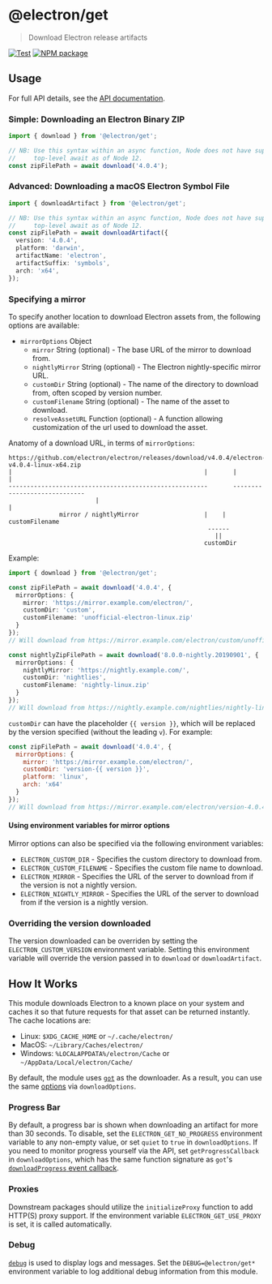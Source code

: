 # @electron/get

> Download Electron release artifacts

[![Test](https://github.com/electron/get/actions/workflows/test.yml/badge.svg)](https://github.com/electron/get/actions/workflows/test.yml)
[![NPM package](https://img.shields.io/npm/v/@electron/get)](https://npm.im/@electron/get)

## Usage

For full API details, see the [API documentation](https://electron.github.io/get/).

### Simple: Downloading an Electron Binary ZIP

```typescript
import { download } from '@electron/get';

// NB: Use this syntax within an async function, Node does not have support for
//     top-level await as of Node 12.
const zipFilePath = await download('4.0.4');
```

### Advanced: Downloading a macOS Electron Symbol File

```typescript
import { downloadArtifact } from '@electron/get';

// NB: Use this syntax within an async function, Node does not have support for
//     top-level await as of Node 12.
const zipFilePath = await downloadArtifact({
  version: '4.0.4',
  platform: 'darwin',
  artifactName: 'electron',
  artifactSuffix: 'symbols',
  arch: 'x64',
});
```

### Specifying a mirror

To specify another location to download Electron assets from, the following options are
available:

* `mirrorOptions` Object
  * `mirror` String (optional) - The base URL of the mirror to download from.
  * `nightlyMirror` String (optional) - The Electron nightly-specific mirror URL.
  * `customDir` String (optional) - The name of the directory to download from, often scoped by version number.
  * `customFilename` String (optional) - The name of the asset to download.
  * `resolveAssetURL` Function (optional) - A function allowing customization of the url used to download the asset.

Anatomy of a download URL, in terms of `mirrorOptions`:

```
https://github.com/electron/electron/releases/download/v4.0.4/electron-v4.0.4-linux-x64.zip
|                                                     |       |                           |
-------------------------------------------------------       -----------------------------
                        |                                                   |
              mirror / nightlyMirror                  |    |         customFilename
                                                       ------
                                                         ||
                                                      customDir
```

Example:

```typescript
import { download } from '@electron/get';

const zipFilePath = await download('4.0.4', {
  mirrorOptions: {
    mirror: 'https://mirror.example.com/electron/',
    customDir: 'custom',
    customFilename: 'unofficial-electron-linux.zip'
  }
});
// Will download from https://mirror.example.com/electron/custom/unofficial-electron-linux.zip

const nightlyZipFilePath = await download('8.0.0-nightly.20190901', {
  mirrorOptions: {
    nightlyMirror: 'https://nightly.example.com/',
    customDir: 'nightlies',
    customFilename: 'nightly-linux.zip'
  }
});
// Will download from https://nightly.example.com/nightlies/nightly-linux.zip
```

`customDir` can have the placeholder `{{ version }}`, which will be replaced by the version
specified (without the leading `v`). For example:

```javascript
const zipFilePath = await download('4.0.4', {
  mirrorOptions: {
    mirror: 'https://mirror.example.com/electron/',
    customDir: 'version-{{ version }}',
    platform: 'linux',
    arch: 'x64'
  }
});
// Will download from https://mirror.example.com/electron/version-4.0.4/electron-v4.0.4-linux-x64.zip
```

#### Using environment variables for mirror options
Mirror options can also be specified via the following environment variables:
* `ELECTRON_CUSTOM_DIR` - Specifies the custom directory to download from.
* `ELECTRON_CUSTOM_FILENAME` - Specifies the custom file name to download.
* `ELECTRON_MIRROR` - Specifies the URL of the server to download from if the version is not a nightly version.
* `ELECTRON_NIGHTLY_MIRROR` - Specifies the URL of the server to download from if the version is a nightly version.

### Overriding the version downloaded

The version downloaded can be overriden by setting the `ELECTRON_CUSTOM_VERSION` environment variable.
Setting this environment variable will override the version passed in to `download` or `downloadArtifact`.

## How It Works

This module downloads Electron to a known place on your system and caches it
so that future requests for that asset can be returned instantly.  The cache
locations are:

* Linux: `$XDG_CACHE_HOME` or `~/.cache/electron/`
* MacOS: `~/Library/Caches/electron/`
* Windows: `%LOCALAPPDATA%/electron/Cache` or `~/AppData/Local/electron/Cache/`

By default, the module uses [`got`](https://github.com/sindresorhus/got) as the
downloader. As a result, you can use the same [options](https://github.com/sindresorhus/got#options)
via `downloadOptions`.

### Progress Bar

By default, a progress bar is shown when downloading an artifact for more than 30 seconds. To
disable, set the `ELECTRON_GET_NO_PROGRESS` environment variable to any non-empty value, or set
`quiet` to `true` in `downloadOptions`. If you need to monitor progress yourself via the API, set
`getProgressCallback` in `downloadOptions`, which has the same function signature as `got`'s
[`downloadProgress` event callback](https://github.com/sindresorhus/got#ondownloadprogress-progress).

### Proxies

Downstream packages should utilize the `initializeProxy` function to add HTTP(S) proxy support. If
the environment variable `ELECTRON_GET_USE_PROXY` is set, it is called automatically.

### Debug

[`debug`](https://www.npmjs.com/package/debug) is used to display logs and messages.
Set the `DEBUG=@electron/get*` environment variable to log additional
debug information from this module.